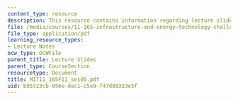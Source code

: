 ```yaml
---
content_type: resource
description: This resource contains information regarding lecture slides.
file: /media/courses/11-165-infrastructure-and-energy-technology-challenges-fall-2011/b95723cb956edec1c5e9f47d89323e5f_MIT11_165F11_ses05.pdf
file_type: application/pdf
learning_resource_types:
- Lecture Notes
ocw_type: OCWFile
parent_title: Lecture Slides
parent_type: CourseSection
resourcetype: Document
title: MIT11_165F11_ses05.pdf
uid: b95723cb-956e-dec1-c5e9-f47d89323e5f
---
```

